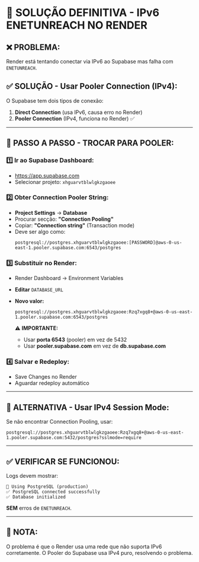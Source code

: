 # 🔧 SOLUÇÃO DEFINITIVA - IPv6 ENETUNREACH NO RENDER

## ❌ **PROBLEMA:**
Render está tentando conectar via IPv6 ao Supabase mas falha com `ENETUNREACH`.

## ✅ **SOLUÇÃO - Usar Pooler Connection (IPv4):**

O Supabase tem dois tipos de conexão:
1. **Direct Connection** (usa IPv6, causa erro no Render)
2. **Pooler Connection** (IPv4, funciona no Render) ✅

---

## 🔄 **PASSO A PASSO - TROCAR PARA POOLER:**

### 1️⃣ **Ir ao Supabase Dashboard:**
- https://app.supabase.com
- Selecionar projeto: `xhguarvtblwlgkzgaoee`

### 2️⃣ **Obter Connection Pooler String:**
- **Project Settings** → **Database**
- Procurar secção: **"Connection Pooling"**
- Copiar: **"Connection string"** (Transaction mode)
- Deve ser algo como:
  ```
  postgresql://postgres.xhguarvtblwlgkzgaoee:[PASSWORD]@aws-0-us-east-1.pooler.supabase.com:6543/postgres
  ```

### 3️⃣ **Substituir no Render:**
- Render Dashboard → Environment Variables
- **Editar** `DATABASE_URL`
- **Novo valor:**
  ```
  postgresql://postgres.xhguarvtblwlgkzgaoee:Rzq7xgq8+@aws-0-us-east-1.pooler.supabase.com:6543/postgres
  ```
  
  ⚠️ **IMPORTANTE:** 
  - Usar **porta 6543** (pooler) em vez de 5432
  - Usar **pooler.supabase.com** em vez de **db.supabase.com**

### 4️⃣ **Salvar e Redeploy:**
- Save Changes no Render
- Aguardar redeploy automático

---

## 🎯 **ALTERNATIVA - Usar IPv4 Session Mode:**

Se não encontrar Connection Pooling, usar:
```
postgresql://postgres.xhguarvtblwlgkzgaoee:Rzq7xgq8+@aws-0-us-east-1.pooler.supabase.com:5432/postgres?sslmode=require
```

---

## ✅ **VERIFICAR SE FUNCIONOU:**

Logs devem mostrar:
```
🐘 Using PostgreSQL (production)
✅ PostgreSQL connected successfully
✅ Database initialized
```

**SEM** erros de `ENETUNREACH`.

---

## 📝 **NOTA:**
O problema é que o Render usa uma rede que não suporta IPv6 corretamente. O Pooler do Supabase usa IPv4 puro, resolvendo o problema.
